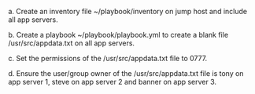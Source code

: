 a. Create an inventory file ~/playbook/inventory on jump host and include all app servers.


b. Create a playbook ~/playbook/playbook.yml to create a blank file /usr/src/appdata.txt on all app servers.


c. Set the permissions of the /usr/src/appdata.txt file to 0777.


d. Ensure the user/group owner of the /usr/src/appdata.txt file is tony on app server 1, steve on app server 2 and banner on app server 3.
